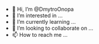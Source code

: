 - 👋 Hi, I’m @DmytroOnopa
- 👀 I’m interested in ...
- 🌱 I’m currently learning ...
- 💞️ I’m looking to collaborate on ...
- 📫 How to reach me ...

<!---
DmytroOnopa/DmytroOnopa is a ✨ special ✨ repository because its `README.md` (this file) appears on your GitHub profile.
You can click the Preview link to take a look at your changes.
--->
